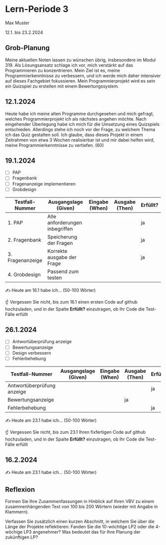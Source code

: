 # Lern-Periode 3

Max Muster

12.1. bis 23.2.2024

## Grob-Planung

Meine aktuellen Noten lassen zu wünschen übrig, insbesondere im Modul 319. Als Lösungsansatz schlage ich vor, mich verstärkt auf das Programmieren zu konzentrieren. Mein Ziel ist es, meine Programmierkenntnisse zu verbessern, und ich werde mich daher intensiver auf dieses Fachgebiet fokussieren. Mein Programmierprojekt wird es sein ein Quizspiel zu erstellen mit einem Bewertungssystem.

## 12.1.2024

Heute habe ich meine alten Programme durchgesehen und mich gefragt, welches Programmierprojekt ich als nächstes angehen möchte. Nach eingehender Überlegung habe ich mich für die Umsetzung eines Quizspiels entschieden. Allerdings stehe ich noch vor der Frage, zu welchem Thema ich das Quiz gestalten soll. Ich glaube, dass dieses Projekt in einem Zeitrahmen von etwa 3 Wochen realisierbar ist und mir dabei helfen wird, meine Programmierkenntnisse zu vertiefen. (60)

## 19.1.2024

- [ ] PAP
- [ ] Fragenbank
- [ ] Fragenanzeige implementieren
- [ ] Grobdesign

| Testfall-Nummer | Ausgangslage (Given) | Eingabe (When) | Ausgabe (Then) | Erfüllt? |
| --------------- | -------------------- | -------------- | -------------- | -------- |
| 1. PAP            |   Alle anforderungen inbegriffen                  |                |                |        ja  |
| 2. Fragenbank             |  Speicherung der Fragen                    |                |                |      ja    |
| 3. Fragenanzeige          |  Korrekte ausgabe der Frage                    |                |                |   ja       |
| 4. Grobdesign         |     Passend zum testen                 |                |                |          |nein     |          

✍️ Heute am 16.1 habe ich... (50-100 Wörter)

☝️ Vergessen Sie nicht, bis zum 16.1 einen ersten Code auf github hochzuladen, und in der Spalte **Erfüllt?** einzutragen, ob Ihr Code die Test-Fälle erfüllt

## 26.1.2024

- [ ] Antwortüberprüfung anzeige
- [ ] Bewertungsanzeige
- [ ] Design verbessern
- [ ] Fehlerbehebung

| Testfall-Nummer | Ausgangslage (Given)                                         | Eingabe (When)              | Ausgabe (Then) | Erfüllt? |
| --------------- | ------------------------------------------------------------ | --------------------------- | -------------- | -------- |
| Antwortüberprüfung anzeige               |                                                              |                             |                |     ja     |
|     Bewertungsanzeige          |  |     |        ja  |
| Fehlerbehebung              |                                                              |                             |                |       ja   |

✍️ Heute am 23.1 habe ich... (50-100 Wörter)

☝️ Vergessen Sie nicht, bis zum 23.1 Ihren fixfertigen Code auf github hochzuladen, und in der Spalte **Erfüllt?** einzutragen, ob Ihr Code die Test-Fälle erfüllt

## 16.2.2024

✍️ Heute am 23.1 habe ich... (50-100 Wörter)

## Reflexion

Formen Sie Ihre Zusammenfassungen in Hinblick auf Ihren VBV zu einem zusammenhängenden Text von 100 bis 200 Wörtern (wieder mit Angabe in Klammern).

Verfassen Sie zusätzlich einen kurzen Abschnitt, in welchem Sie über die Länge der Projekte reflektieren: Fanden Sie die 10-wöchtige LP2 oder die 4-wöchige LP3 angenehmer? Was bedeutet das für Ihre Planung der zukünftigen LP?
